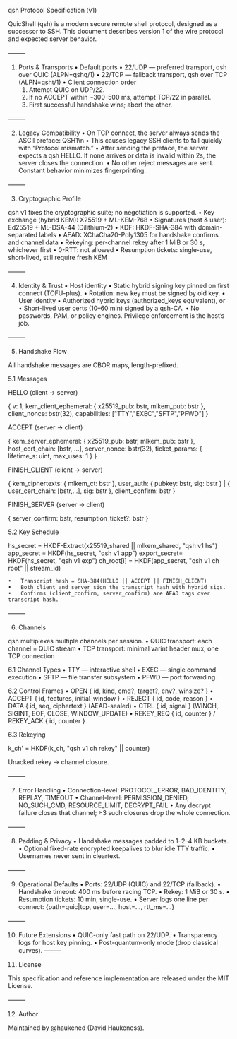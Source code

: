 qsh Protocol Specification (v1)

QuicShell (qsh) is a modern secure remote shell protocol, designed as a successor to SSH.
This document describes version 1 of the wire protocol and expected server behavior.

⸻

1. Ports & Transports
	•	Default ports
	•	22/UDP — preferred transport, qsh over QUIC (ALPN=qshq/1)
	•	22/TCP — fallback transport, qsh over TCP (ALPN=qsht/1)
	•	Client connection order
	1.	Attempt QUIC on UDP/22.
	2.	If no ACCEPT within ~300–500 ms, attempt TCP/22 in parallel.
	3.	First successful handshake wins; abort the other.

⸻

2. Legacy Compatibility
	•	On TCP connect, the server always sends the ASCII preface:
QSH1\n
	•	This causes legacy SSH clients to fail quickly with “Protocol mismatch.”
	•	After sending the preface, the server expects a qsh HELLO.
If none arrives or data is invalid within 2s, the server closes the connection.
	•	No other reject messages are sent. Constant behavior minimizes fingerprinting.

⸻

3. Cryptographic Profile

qsh v1 fixes the cryptographic suite; no negotiation is supported.
	•	Key exchange (hybrid KEM): X25519 + ML-KEM-768
	•	Signatures (host & user): Ed25519 + ML-DSA-44 (Dilithium-2)
	•	KDF: HKDF-SHA-384 with domain-separated labels
	•	AEAD: XChaCha20-Poly1305 for handshake confirms and channel data
	•	Rekeying: per-channel rekey after 1 MiB or 30 s, whichever first
	•	0-RTT: not allowed
	•	Resumption tickets: single-use, short-lived, still require fresh KEM

⸻

4. Identity & Trust
	•	Host identity
	•	Static hybrid signing key pinned on first connect (TOFU-plus).
	•	Rotation: new key must be signed by old key.
	•	User identity
	•	Authorized hybrid keys (authorized_keys equivalent), or
	•	Short-lived user certs (10–60 min) signed by a qsh-CA.
	•	No passwords, PAM, or policy engines. Privilege enforcement is the host’s job.

⸻

5. Handshake Flow

All handshake messages are CBOR maps, length-prefixed.

5.1 Messages

HELLO (client → server)

{
  v: 1,
  kem_client_ephemeral: { x25519_pub: bstr, mlkem_pub: bstr },
  client_nonce: bstr(32),
  capabilities: ["TTY","EXEC","SFTP","PFWD"]
}

ACCEPT (server → client)

{
  kem_server_ephemeral: { x25519_pub: bstr, mlkem_pub: bstr },
  host_cert_chain: [bstr, ...],
  server_nonce: bstr(32),
  ticket_params: { lifetime_s: uint, max_uses: 1 }
}

FINISH_CLIENT (client → server)

{
  kem_ciphertexts: { mlkem_ct: bstr },
  user_auth: { pubkey: bstr, sig: bstr } | { user_cert_chain: [bstr,...], sig: bstr },
  client_confirm: bstr
}

FINISH_SERVER (server → client)

{
  server_confirm: bstr,
  resumption_ticket?: bstr
}

5.2 Key Schedule

hs_secret    = HKDF-Extract(x25519_shared || mlkem_shared, "qsh v1 hs")
app_secret   = HKDF(hs_secret, "qsh v1 app")
export_secret= HKDF(hs_secret, "qsh v1 exp")
ch_root[i]   = HKDF(app_secret, "qsh v1 ch root" || stream_id)

	•	Transcript hash = SHA-384(HELLO || ACCEPT || FINISH_CLIENT)
	•	Both client and server sign the transcript hash with hybrid sigs.
	•	Confirms (client_confirm, server_confirm) are AEAD tags over transcript hash.

⸻

6. Channels

qsh multiplexes multiple channels per session.
	•	QUIC transport: each channel = QUIC stream
	•	TCP transport: minimal varint header mux, one TCP connection

6.1 Channel Types
	•	TTY — interactive shell
	•	EXEC — single command execution
	•	SFTP — file transfer subsystem
	•	PFWD — port forwarding

6.2 Control Frames
	•	OPEN { id, kind, cmd?, target?, env?, winsize? }
	•	ACCEPT { id, features, initial_window }
	•	REJECT { id, code, reason }
	•	DATA { id, seq, ciphertext } (AEAD-sealed)
	•	CTRL { id, signal } (WINCH, SIGINT, EOF, CLOSE, WINDOW_UPDATE)
	•	REKEY_REQ { id, counter } / REKEY_ACK { id, counter }

6.3 Rekeying

k_ch' = HKDF(k_ch, "qsh v1 ch rekey" || counter)

Unacked rekey → channel closure.

⸻

7. Error Handling
	•	Connection-level: PROTOCOL_ERROR, BAD_IDENTITY, REPLAY, TIMEOUT
	•	Channel-level: PERMISSION_DENIED, NO_SUCH_CMD, RESOURCE_LIMIT, DECRYPT_FAIL
	•	Any decrypt failure closes that channel; ≥3 such closures drop the whole connection.

⸻

8. Padding & Privacy
	•	Handshake messages padded to 1–2–4 KB buckets.
	•	Optional fixed-rate encrypted keepalives to blur idle TTY traffic.
	•	Usernames never sent in cleartext.

⸻

9. Operational Defaults
	•	Ports: 22/UDP (QUIC) and 22/TCP (fallback).
	•	Handshake timeout: 400 ms before racing TCP.
	•	Rekey: 1 MiB or 30 s.
	•	Resumption tickets: 10 min, single-use.
	•	Server logs one line per connect: {path=quic|tcp, user=..., host=..., rtt_ms=...}

⸻

10. Future Extensions
	•	QUIC-only fast path on 22/UDP.
	•	Transparency logs for host key pinning.
	•	Post-quantum-only mode (drop classical curves).
⸻

11. License

This specification and reference implementation are released under the MIT License.

⸻

12. Author

Maintained by @haukened (David Haukeness).